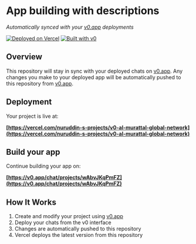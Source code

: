 # App building with descriptions

*Automatically synced with your [v0.app](https://v0.app) deployments*

[![Deployed on Vercel](https://img.shields.io/badge/Deployed%20on-Vercel-black?style=for-the-badge&logo=vercel)](https://vercel.com/nuruddin-s-projects/v0-al-murattal-global-network)
[![Built with v0](https://img.shields.io/badge/Built%20with-v0.app-black?style=for-the-badge)](https://v0.app/chat/projects/wAbvJKqPmFZ)

## Overview

This repository will stay in sync with your deployed chats on [v0.app](https://v0.app).
Any changes you make to your deployed app will be automatically pushed to this repository from [v0.app](https://v0.app).

## Deployment

Your project is live at:

**[https://vercel.com/nuruddin-s-projects/v0-al-murattal-global-network](https://vercel.com/nuruddin-s-projects/v0-al-murattal-global-network)**

## Build your app

Continue building your app on:

**[https://v0.app/chat/projects/wAbvJKqPmFZ](https://v0.app/chat/projects/wAbvJKqPmFZ)**

## How It Works

1. Create and modify your project using [v0.app](https://v0.app)
2. Deploy your chats from the v0 interface
3. Changes are automatically pushed to this repository
4. Vercel deploys the latest version from this repository
